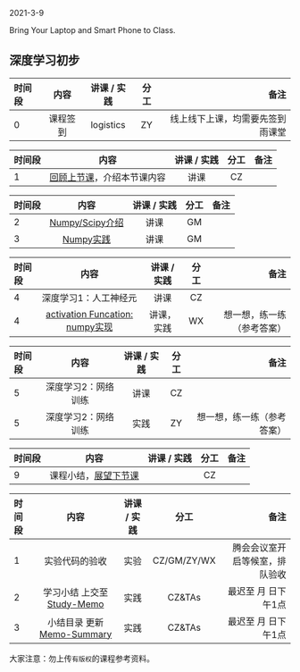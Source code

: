 2021-3-9

Bring Your Laptop  and Smart Phone to Class. 

## 深度学习初步

|时间段     |  内容    | 讲课 / 实践     |  分工  |   备注       |
| :---      |   :----:    |   :----:    |    :----:    |       ---:   |
|   0       | 课程签到     |  logistics   |     ZY     |   线上线下上课，均需要先签到雨课堂     |


| 时间段 |                             内容                             | 讲课 / 实践 | 分工  | 备注 |
| :----- | :----------------------------------------------------------: | :---------: | :---: | ---: |
|    1   | [回顾上节课](../WW2/WW2-Plan.md)，介绍本节课内容       |    讲课     |  CZ   |      |


| 时间段 |                             内容                             | 讲课 / 实践 | 分工  | 备注 |
| :----- | :----------------------------------------------------------: | :---------: | :---: | ---: |
|    2   | [Numpy/Scipy介绍]( )     |  讲课   |     GM     |        |
|    3   | [Numpy实践](../../../Computing/Python3/numpy)     |  讲课   |     GM     |        |


| 时间段 |                             内容                             | 讲课 / 实践 | 分工  | 备注 |
| :----- | :----------------------------------------------------------: | :---------: | :---: | ---: |
|    4   | 深度学习1：人工神经元 |  讲课    |    CZ    |         |
|    4   | [activation Funcation: numpy实现](../../../Computing/Python3/numpy)   |  讲课，实践    |    WX    |    想一想，练一练（参考答案）      |


| 时间段 |                             内容                             | 讲课 / 实践 | 分工  | 备注 |
| :----- | :----------------------------------------------------------: | :---------: | :---: | ---: |
|    5   | 深度学习2：网络训练   |    讲课     |  CZ   |      |
|    5   | 深度学习2：网络训练   |    实践     |  ZY   |  想一想，练一练（参考答案）    |


| 时间段 |                             内容                             | 讲课 / 实践 | 分工  | 备注 |
| :----- | :----------------------------------------------------------: | :---------: | :---: | ---: |
|    9   |     课程小结，[展望下节课](../WW4/WW4-Plan.md)      |             |  CZ   |      |


|时间段  |  内容    | 讲课 / 实践     |  分工  | 备注       |
| :---   |   :----:    |   :----:    |    :----:    |       ---: |
|   1    | 实验代码的验收     |  实验   |     CZ/GM/ZY/WX     |    腾会会议室开启等候室，排队验收     |
|   2    | 学习小结 上交至[Study-Memo](../../Memos/Study-Memo)    |  实践    |     CZ&TAs     |   最迟至 月  日下午1点      |
|   3    | 小结目录 更新 [Memo-Summary](../../Memos/Memo-Summary)  |  实践    |     CZ&TAs     |   最迟至 月  日下午1点      |


大家注意：勿上传``有版权``的课程参考资料。
